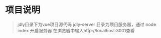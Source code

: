 # 项目说明

> jdly目录下为vue项目源代码
> jdly-server 目录为项目服务器，通过 node index 开启服务器
> 在浏览器中输入http://localhost:3001查看